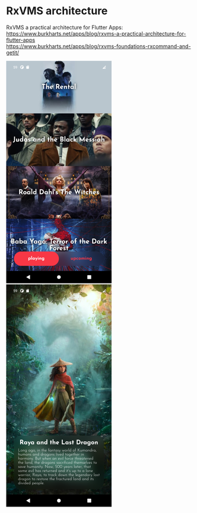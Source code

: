 # RxVMS architecture

RxVMS a practical architecture for Flutter Apps:  
https://www.burkharts.net/apps/blog/rxvms-a-practical-architecture-for-flutter-apps  
https://www.burkharts.net/apps/blog/rxvms-foundations-rxcommand-and-getit/


![img](s1.png)  ![img](s2.png)
